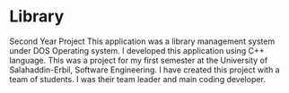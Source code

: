 # Library
Second Year Project
This application was a library management system under DOS Operating system. I developed this application using C++ language. This was a project for my first semester at the University of Salahaddin-Erbil, Software Engineering. I have created this project with a team of students. I was their team leader and main coding developer.
